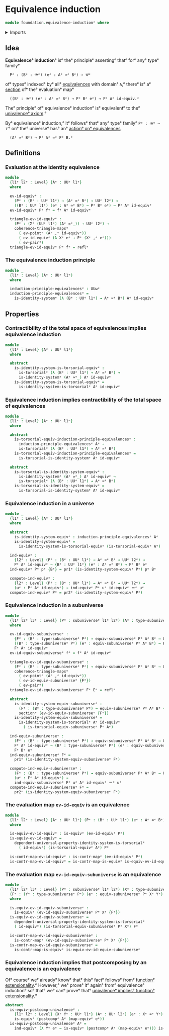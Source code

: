 # Equivalence induction

```agda
module foundation.equivalence-inductionᵉ where
```

<details><summary>Imports</summary>

```agda
open import foundation.dependent-pair-typesᵉ
open import foundation.identity-systemsᵉ
open import foundation.subuniversesᵉ
open import foundation.univalenceᵉ
open import foundation.universal-property-identity-systemsᵉ
open import foundation.universe-levelsᵉ

open import foundation-core.commuting-triangles-of-mapsᵉ
open import foundation-core.contractible-mapsᵉ
open import foundation-core.equivalencesᵉ
open import foundation-core.function-typesᵉ
open import foundation-core.identity-typesᵉ
open import foundation-core.postcomposition-functionsᵉ
open import foundation-core.sectionsᵉ
open import foundation-core.torsorial-type-familiesᵉ
```

</details>

## Idea

**Equivalenceᵉ induction**ᵉ isᵉ theᵉ principleᵉ assertingᵉ thatᵉ forᵉ anyᵉ typeᵉ familyᵉ

```text
  Pᵉ : (Bᵉ : 𝒰ᵉ) (eᵉ : Aᵉ ≃ᵉ Bᵉ) → 𝒰ᵉ
```

ofᵉ typesᵉ indexedᵉ byᵉ allᵉ [equivalences](foundation.equivalences.mdᵉ) with domainᵉ
`A`,ᵉ thereᵉ isᵉ aᵉ [section](foundation.sections.mdᵉ) ofᵉ theᵉ evaluationᵉ mapᵉ

```text
  ((Bᵉ : 𝒰ᵉ) (eᵉ : Aᵉ ≃ᵉ Bᵉ) → Pᵉ Bᵉ eᵉ) → Pᵉ Aᵉ id-equiv.ᵉ
```

Theᵉ principleᵉ ofᵉ equivalenceᵉ inductionᵉ isᵉ equivalentᵉ to theᵉ
[univalenceᵉ axiom](foundation.univalence.md).ᵉ

Byᵉ equivalenceᵉ induction,ᵉ itᵉ followsᵉ thatᵉ anyᵉ typeᵉ familyᵉ `Pᵉ : 𝒰ᵉ → 𝒱`ᵉ onᵉ theᵉ
universeᵉ hasᵉ anᵉ
[actionᵉ onᵉ equivalences](foundation.action-on-equivalences-type-families.mdᵉ)

```text
  (Aᵉ ≃ᵉ Bᵉ) → Pᵉ Aᵉ ≃ᵉ Pᵉ B.ᵉ
```

## Definitions

### Evaluation at the identity equivalence

```agda
module _
  {l1ᵉ l2ᵉ : Level} {Aᵉ : UUᵉ l1ᵉ}
  where

  ev-id-equivᵉ :
    (Pᵉ : (Bᵉ : UUᵉ l1ᵉ) → (Aᵉ ≃ᵉ Bᵉ) → UUᵉ l2ᵉ) →
    ((Bᵉ : UUᵉ l1ᵉ) (eᵉ : Aᵉ ≃ᵉ Bᵉ) → Pᵉ Bᵉ eᵉ) → Pᵉ Aᵉ id-equivᵉ
  ev-id-equivᵉ Pᵉ fᵉ = fᵉ Aᵉ id-equivᵉ

  triangle-ev-id-equivᵉ :
    (Pᵉ : (Σᵉ (UUᵉ l1ᵉ) (Aᵉ ≃ᵉ_)) → UUᵉ l2ᵉ) →
    coherence-triangle-mapsᵉ
      ( ev-pointᵉ (Aᵉ ,ᵉ id-equivᵉ))
      ( ev-id-equivᵉ (λ Xᵉ eᵉ → Pᵉ (Xᵉ ,ᵉ eᵉ)))
      ( ev-pairᵉ)
  triangle-ev-id-equivᵉ Pᵉ fᵉ = reflᵉ
```

### The equivalence induction principle

```agda
module _
  {l1ᵉ : Level} (Aᵉ : UUᵉ l1ᵉ)
  where

  induction-principle-equivalencesᵉ : UUωᵉ
  induction-principle-equivalencesᵉ =
    is-identity-systemᵉ (λ (Bᵉ : UUᵉ l1ᵉ) → Aᵉ ≃ᵉ Bᵉ) Aᵉ id-equivᵉ
```

## Properties

### Contractibility of the total space of equivalences implies equivalence induction

```agda
module _
  {l1ᵉ : Level} {Aᵉ : UUᵉ l1ᵉ}
  where

  abstract
    is-identity-system-is-torsorial-equivᵉ :
      is-torsorialᵉ (λ (Bᵉ : UUᵉ l1ᵉ) → Aᵉ ≃ᵉ Bᵉ) →
      is-identity-systemᵉ (Aᵉ ≃ᵉ_) Aᵉ id-equivᵉ
    is-identity-system-is-torsorial-equivᵉ =
      is-identity-system-is-torsorialᵉ Aᵉ id-equivᵉ
```

### Equivalence induction implies contractibility of the total space of equivalences

```agda
module _
  {l1ᵉ : Level} {Aᵉ : UUᵉ l1ᵉ}
  where

  abstract
    is-torsorial-equiv-induction-principle-equivalencesᵉ :
      induction-principle-equivalencesᵉ Aᵉ →
      is-torsorialᵉ (λ (Bᵉ : UUᵉ l1ᵉ) → Aᵉ ≃ᵉ Bᵉ)
    is-torsorial-equiv-induction-principle-equivalencesᵉ =
      is-torsorial-is-identity-systemᵉ Aᵉ id-equivᵉ

  abstract
    is-torsorial-is-identity-system-equivᵉ :
      is-identity-systemᵉ (Aᵉ ≃ᵉ_) Aᵉ id-equivᵉ →
      is-torsorialᵉ (λ (Bᵉ : UUᵉ l1ᵉ) → Aᵉ ≃ᵉ Bᵉ)
    is-torsorial-is-identity-system-equivᵉ =
      is-torsorial-is-identity-systemᵉ Aᵉ id-equivᵉ
```

### Equivalence induction in a universe

```agda
module _
  {l1ᵉ : Level} {Aᵉ : UUᵉ l1ᵉ}
  where

  abstract
    is-identity-system-equivᵉ : induction-principle-equivalencesᵉ Aᵉ
    is-identity-system-equivᵉ =
      is-identity-system-is-torsorial-equivᵉ (is-torsorial-equivᵉ Aᵉ)

  ind-equivᵉ :
    {l2ᵉ : Level} (Pᵉ : (Bᵉ : UUᵉ l1ᵉ) → Aᵉ ≃ᵉ Bᵉ → UUᵉ l2ᵉ) →
    Pᵉ Aᵉ id-equivᵉ → {Bᵉ : UUᵉ l1ᵉ} (eᵉ : Aᵉ ≃ᵉ Bᵉ) → Pᵉ Bᵉ eᵉ
  ind-equivᵉ Pᵉ pᵉ {Bᵉ} = pr1ᵉ (is-identity-system-equivᵉ Pᵉ) pᵉ Bᵉ

  compute-ind-equivᵉ :
    {l2ᵉ : Level} (Pᵉ : (Bᵉ : UUᵉ l1ᵉ) → Aᵉ ≃ᵉ Bᵉ → UUᵉ l2ᵉ) →
    (uᵉ : Pᵉ Aᵉ id-equivᵉ) → ind-equivᵉ Pᵉ uᵉ id-equivᵉ ＝ᵉ uᵉ
  compute-ind-equivᵉ Pᵉ = pr2ᵉ (is-identity-system-equivᵉ Pᵉ)
```

### Equivalence induction in a subuniverse

```agda
module _
  {l1ᵉ l2ᵉ l3ᵉ : Level} (Pᵉ : subuniverseᵉ l1ᵉ l2ᵉ) (Aᵉ : type-subuniverseᵉ Pᵉ)
  where

  ev-id-equiv-subuniverseᵉ :
    {Fᵉ : (Bᵉ : type-subuniverseᵉ Pᵉ) → equiv-subuniverseᵉ Pᵉ Aᵉ Bᵉ → UUᵉ l3ᵉ} →
    ((Bᵉ : type-subuniverseᵉ Pᵉ) (eᵉ : equiv-subuniverseᵉ Pᵉ Aᵉ Bᵉ) → Fᵉ Bᵉ eᵉ) →
    Fᵉ Aᵉ id-equivᵉ
  ev-id-equiv-subuniverseᵉ fᵉ = fᵉ Aᵉ id-equivᵉ

  triangle-ev-id-equiv-subuniverseᵉ :
    (Fᵉ : (Bᵉ : type-subuniverseᵉ Pᵉ) → equiv-subuniverseᵉ Pᵉ Aᵉ Bᵉ → UUᵉ l3ᵉ) →
    coherence-triangle-mapsᵉ
      ( ev-pointᵉ (Aᵉ ,ᵉ id-equivᵉ))
      ( ev-id-equiv-subuniverseᵉ {Fᵉ})
      ( ev-pairᵉ)
  triangle-ev-id-equiv-subuniverseᵉ Fᵉ Eᵉ = reflᵉ

  abstract
    is-identity-system-equiv-subuniverseᵉ :
      (Fᵉ : (Bᵉ : type-subuniverseᵉ Pᵉ) → equiv-subuniverseᵉ Pᵉ Aᵉ Bᵉ → UUᵉ l3ᵉ) →
      sectionᵉ (ev-id-equiv-subuniverseᵉ {Fᵉ})
    is-identity-system-equiv-subuniverseᵉ =
      is-identity-system-is-torsorialᵉ Aᵉ id-equivᵉ
        ( is-torsorial-equiv-subuniverseᵉ Pᵉ Aᵉ)

  ind-equiv-subuniverseᵉ :
    (Fᵉ : (Bᵉ : type-subuniverseᵉ Pᵉ) → equiv-subuniverseᵉ Pᵉ Aᵉ Bᵉ → UUᵉ l3ᵉ) →
    Fᵉ Aᵉ id-equivᵉ → (Bᵉ : type-subuniverseᵉ Pᵉ) (eᵉ : equiv-subuniverseᵉ Pᵉ Aᵉ Bᵉ) →
    Fᵉ Bᵉ eᵉ
  ind-equiv-subuniverseᵉ Fᵉ =
    pr1ᵉ (is-identity-system-equiv-subuniverseᵉ Fᵉ)

  compute-ind-equiv-subuniverseᵉ :
    (Fᵉ : (Bᵉ : type-subuniverseᵉ Pᵉ) → equiv-subuniverseᵉ Pᵉ Aᵉ Bᵉ → UUᵉ l3ᵉ) →
    (uᵉ : Fᵉ Aᵉ id-equivᵉ) →
    ind-equiv-subuniverseᵉ Fᵉ uᵉ Aᵉ id-equivᵉ ＝ᵉ uᵉ
  compute-ind-equiv-subuniverseᵉ Fᵉ =
    pr2ᵉ (is-identity-system-equiv-subuniverseᵉ Fᵉ)
```

### The evaluation map `ev-id-equiv` is an equivalence

```agda
module _
  {l1ᵉ l2ᵉ : Level} {Aᵉ : UUᵉ l1ᵉ} (Pᵉ : (Bᵉ : UUᵉ l1ᵉ) (eᵉ : Aᵉ ≃ᵉ Bᵉ) → UUᵉ l2ᵉ)
  where

  is-equiv-ev-id-equivᵉ : is-equivᵉ (ev-id-equivᵉ Pᵉ)
  is-equiv-ev-id-equivᵉ =
    dependent-universal-property-identity-system-is-torsorialᵉ
      ( id-equivᵉ) (is-torsorial-equivᵉ Aᵉ) Pᵉ

  is-contr-map-ev-id-equivᵉ : is-contr-mapᵉ (ev-id-equivᵉ Pᵉ)
  is-contr-map-ev-id-equivᵉ = is-contr-map-is-equivᵉ is-equiv-ev-id-equivᵉ
```

### The evaluation map `ev-id-equiv-subuniverse` is an equivalence

```agda
module _
  {l1ᵉ l2ᵉ l3ᵉ : Level} (Pᵉ : subuniverseᵉ l1ᵉ l2ᵉ) (Xᵉ : type-subuniverseᵉ Pᵉ)
  (Fᵉ : (Yᵉ : type-subuniverseᵉ Pᵉ) (eᵉ : equiv-subuniverseᵉ Pᵉ Xᵉ Yᵉ) → UUᵉ l3ᵉ)
  where

  is-equiv-ev-id-equiv-subuniverseᵉ :
    is-equivᵉ (ev-id-equiv-subuniverseᵉ Pᵉ Xᵉ {Fᵉ})
  is-equiv-ev-id-equiv-subuniverseᵉ =
    dependent-universal-property-identity-system-is-torsorialᵉ
    ( id-equivᵉ) (is-torsorial-equiv-subuniverseᵉ Pᵉ Xᵉ) Fᵉ

  is-contr-map-ev-id-equiv-subuniverseᵉ :
    is-contr-mapᵉ (ev-id-equiv-subuniverseᵉ Pᵉ Xᵉ {Fᵉ})
  is-contr-map-ev-id-equiv-subuniverseᵉ =
    is-contr-map-is-equivᵉ is-equiv-ev-id-equiv-subuniverseᵉ
```

### Equivalence induction implies that postcomposing by an equivalence is an equivalence

Ofᵉ courseᵉ weᵉ alreadyᵉ knowᵉ thatᵉ thisᵉ factᵉ followsᵉ fromᵉ
[functionᵉ extensionality](foundation.function-extensionality.md).ᵉ However,ᵉ weᵉ
proveᵉ itᵉ againᵉ fromᵉ equivalenceᵉ inductionᵉ soᵉ thatᵉ weᵉ canᵉ proveᵉ thatᵉ
[univalenceᵉ impliesᵉ functionᵉ extensionality](foundation.univalence-implies-function-extensionality.md).ᵉ

```agda
abstract
  is-equiv-postcomp-univalenceᵉ :
    {l1ᵉ l2ᵉ : Level} {Xᵉ Yᵉ : UUᵉ l1ᵉ} (Aᵉ : UUᵉ l2ᵉ) (eᵉ : Xᵉ ≃ᵉ Yᵉ) →
    is-equivᵉ (postcompᵉ Aᵉ (map-equivᵉ eᵉ))
  is-equiv-postcomp-univalenceᵉ Aᵉ =
    ind-equivᵉ (λ Yᵉ eᵉ → is-equivᵉ (postcompᵉ Aᵉ (map-equivᵉ eᵉ))) is-equiv-idᵉ
```